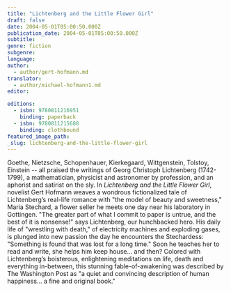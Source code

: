 ```yaml
---
title: "Lichtenberg and the Little Flower Girl"
draft: false
date: 2004-05-01T05:00:50.000Z
publication_date: 2004-05-01T05:00:50.000Z
subtitle:
genre: fiction
subgenre:
language:
author:
  - author/gert-hofmann.md
translator:
  - author/michael-hofmann1.md
editor:

editions:
  - isbn: 9780811216951
    binding: paperback
  - isbn: 9780811215688
    binding: clothbound
featured_image_path:
_slug: lichtenberg-and-the-little-flower-girl
---
```


Goethe, Nietzsche, Schopenhauer, Kierkegaard, Wittgenstein, Tolstoy, Einstein -- all praised the writings of Georg Christoph Lichtenberg (1742-1799), a mathematician, physicist and astronomer by profession, and an aphorist and satirist on the sly. In _Lichtenberg and the Little Flower Girl_, novelist Gert Hofmann weaves a wondrous fictionalized tale of Lichtenberg’s real-life romance with "the model of beauty and sweetness," Maria Stechard, a flower seller he meets one day near his laboratory in Gottingen. "The greater part of what I commit to paper is untrue, and the best of it is nonsense!" says Lichtenberg, our hunchbacked hero. His daily life of "wrestling with death," of electricity machines and exploding gases, is plunged into new passion the day he encounters the Stechardess: "Something is found that was lost for a long time." Soon he teaches her to read and write, she helps him keep house... and then? Colored with Lichtenberg’s boisterous, enlightening meditations on life, death and everything in-between, this stunning fable-of-awakening was described by The Washington Post as "a quiet and convincing description of human happiness... a fine and original book."

